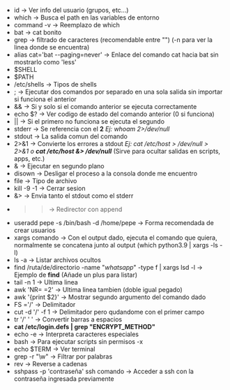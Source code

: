 - id -> Ver info del usuario (grupos, etc...)
- which -> Busca el path en las variables de entorno
- command -v -> Reemplazo de which
- bat -> cat bonito
- grep -> filtrado de caracteres (recomendable entre "") (-n para ver la linea donde se encuentra)
- alias cat='bat --paging=never' -> Enlace del comando cat hacia bat sin mostrarlo como 'less'
- $SHELL
- $PATH
- /etc/shells -> Tipos de shells
- ; -> Ejecutar dos comandos por separado en una sola salida sin importar si funciona el anterior
- && -> Si y solo si el comando anterior se ejecuta correctamente
- echo $? -> Ver codigo de estado del comando anterior (0 si funciona)
- || -> Si el primero no funciona se ejecuta el segundo
- stderr -> Se referencia con el **2** 
*Ej: whoam 2>/dev/null*
- stdout -> La salida comun del comando
- 2>&1 -> Convierte los errores a stdout
*Ej: cat /etc/host > /dev/null > 2>&1 o **cat /etc/host &> /dev/null*** (Sirve para ocultar salidas en scripts, apps, etc.)
- & -> Ejecutar en segundo plano
- disown -> Desligar el proceso a la consola donde me encuentro
- file -> Tipo de archivo
- kill -9 -1 -> Cerrar sesion
- &> -> Envia tanto el stdout como el stderr
- >> -> Redirector con append
- useradd pepe -s /bin/bash -d /home/pepe -> Forma recomendada de crear usuarios
- xargs comando -> Con el output dado, ejecuta el comando que quiera, normalmente se concatena junto al output (which python3.9 | xargs -ls -l)
- ls -a -> Listar archivos ocultos
- find /ruta/de/directorio -name "*whatsapp*" -type f | xargs lsd -l -> Ejemplo de **find** (Añade un plus para listar)
- tail -n 1 -> Ultima linea
- awk 'NR= =2' -> Ultima linea tambien (doble igual pegado)
- awk '{print $2}' -> Mostrar segundo argumento del comando dado
- FS ='/' -> Delimitador
- cut -d '/' -f 1 -> Delimitador pero qudandome con el primer campo
- tr '/' ' ' -> Convertir barras a espacios
- **cat /etc/login.defs | grep "ENCRYPT_METHOD"**
- echo -e -> Interpreta caracteres especiales
- bash -> Para ejecutar scripts sin permisos -x 
- echo $TERM -> Ver terminal
- grep -r "\w" -> Filtrar por palabras
- rev -> Reverse a cadenas
- sshpass -p 'contraseña' ssh comando -> Acceder a ssh con la contraseña ingresada previamente





